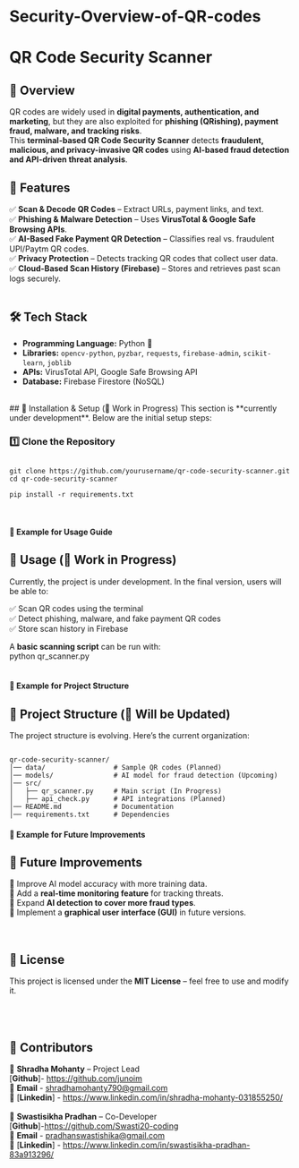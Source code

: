 # Security-Overview-of-QR-codes
# QR Code Security Scanner 

## 🚀 Overview  
QR codes are widely used in **digital payments, authentication, and marketing**, but they are also exploited for **phishing (QRishing), payment fraud, malware, and tracking risks**.  
This **terminal-based QR Code Security Scanner** detects **fraudulent, malicious, and privacy-invasive QR codes** using **AI-based fraud detection and API-driven threat analysis**.
<br>
## 🔹 Features  
✅ **Scan & Decode QR Codes** – Extract URLs, payment links, and text.  
✅ **Phishing & Malware Detection** – Uses **VirusTotal & Google Safe Browsing APIs**.  
✅ **AI-Based Fake Payment QR Detection** – Classifies real vs. fraudulent UPI/Paytm QR codes.  
✅ **Privacy Protection** – Detects tracking QR codes that collect user data.  
✅ **Cloud-Based Scan History (Firebase)** – Stores and retrieves past scan logs securely.  
<br>
## 🛠️ Tech Stack  
- **Programming Language:** Python 🐍  
- **Libraries:** `opencv-python`, `pyzbar`, `requests`, `firebase-admin`, `scikit-learn`, `joblib`  
- **APIs:** VirusTotal API, Google Safe Browsing API  
- **Database:** Firebase Firestore (NoSQL)  
<br>
## 🔹 Installation & Setup (🚧 Work in Progress)  
This section is **currently under development**. Below are the initial setup steps:  

### 1️⃣ Clone the Repository  
```

git clone https://github.com/yourusername/qr-code-security-scanner.git
cd qr-code-security-scanner

pip install -r requirements.txt
```

<br>

#### **🔹 Example for Usage Guide**  
## 🔹 Usage (🚧 Work in Progress)  
Currently, the project is under development. In the final version, users will be able to:  

✅ Scan QR codes using the terminal  
✅ Detect phishing, malware, and fake payment QR codes  
✅ Store scan history in Firebase  

A **basic scanning script** can be run with:  
python qr_scanner.py
<br>
<br>

#### **🔹 Example for Project Structure**  
## 📁 Project Structure (🚧 Will be Updated)  
The project structure is evolving. Here’s the current organization:  
```

qr-code-security-scanner/
│── data/                 # Sample QR codes (Planned)
│── models/               # AI model for fraud detection (Upcoming)
│── src/
│   ├── qr_scanner.py     # Main script (In Progress)
│   ├── api_check.py      # API integrations (Planned)
│── README.md             # Documentation
│── requirements.txt      # Dependencies
```


#### **🔹 Example for Future Improvements**  
## 🚀 Future Improvements  
🔹 Improve AI model accuracy with more training data.  
🔹 Add a **real-time monitoring feature** for tracking threats.  
🔹 Expand **AI detection to cover more fraud types**.  
🔹 Implement a **graphical user interface (GUI)** in future versions.  
<br>
<br>
## 📜 License  
This project is licensed under the **MIT License** – feel free to use and modify it.  
<br>
<br>
<br>  

## 👥 Contributors  

🚀 **Shradha Mohanty** – Project Lead 
<br>
[**Github**]- https://github.com/junoim
<br>
📧 **Email** - shradhamohanty790@gmail.com
<br>
🔗 [**Linkedin**] - https://www.linkedin.com/in/shradha-mohanty-031855250/
<br>
<br>
🚀 **Swastisikha Pradhan** – Co-Developer  
[**Github**]-https://github.com/Swasti20-coding
<br>
📧 **Email** - pradhanswastishika@gmail.com
<br>
🔗 [**Linkedin**] - https://www.linkedin.com/in/swastisikha-pradhan-83a913296/






